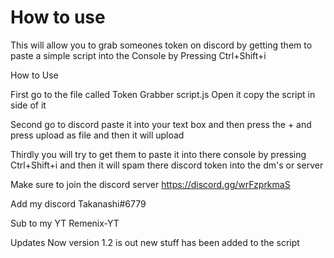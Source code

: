 # How to use 
This will allow you to grab someones token on discord by getting them to paste a simple script into the Console by Pressing Ctrl+Shift+i 




How to Use 

First go to the file called  Token Grabber script.js  Open it copy the script in side of it 

Second go to discord paste it into your text box and then press the + and press upload as file and then it will upload 

Thirdly you will try to get them to paste it into there console by pressing Ctrl+Shift+i and then it will spam there discord token into the dm's or server 


Make sure to join the discord server   https://discord.gg/wrFzprkmaS 

Add my discord Takanashi#6779 

Sub to my YT  Remenix-YT 


Updates Now version 1.2 is out new stuff has been added to the script 
